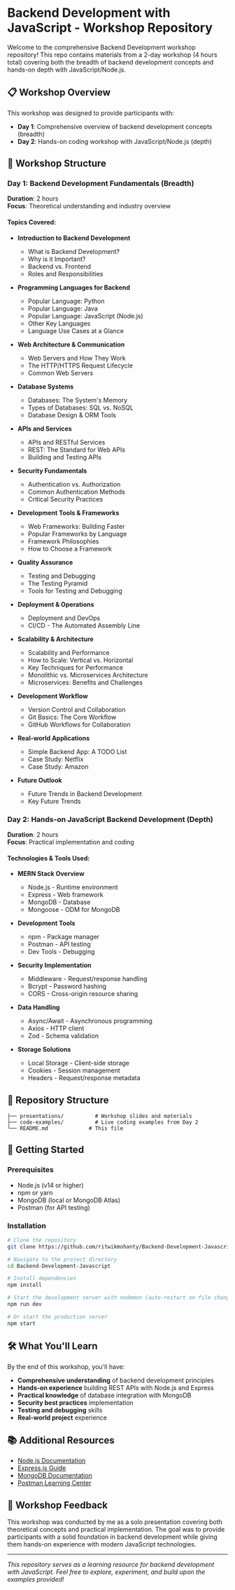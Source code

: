 # Backend Development with JavaScript - Workshop Repository

Welcome to the comprehensive Backend Development workshop repository! This repo contains materials from a 2-day workshop (4 hours total) covering both the breadth of backend development concepts and hands-on depth with JavaScript/Node.js.

## 📋 Workshop Overview

This workshop was designed to provide participants with:
- **Day 1**: Comprehensive overview of backend development concepts (breadth)
- **Day 2**: Hands-on coding workshop with JavaScript/Node.js (depth)

## 🎯 Workshop Structure

### Day 1: Backend Development Fundamentals (Breadth)
**Duration**: 2 hours  
**Focus**: Theoretical understanding and industry overview

#### Topics Covered:
- **Introduction to Backend Development**
  - What is Backend Development?
  - Why is it Important?
  - Backend vs. Frontend
  - Roles and Responsibilities

- **Programming Languages for Backend**
  - Popular Language: Python
  - Popular Language: Java
  - Popular Language: JavaScript (Node.js)
  - Other Key Languages
  - Language Use Cases at a Glance

- **Web Architecture & Communication**
  - Web Servers and How They Work
  - The HTTP/HTTPS Request Lifecycle
  - Common Web Servers

- **Database Systems**
  - Databases: The System's Memory
  - Types of Databases: SQL vs. NoSQL
  - Database Design & ORM Tools

- **APIs and Services**
  - APIs and RESTful Services
  - REST: The Standard for Web APIs
  - Building and Testing APIs

- **Security Fundamentals**
  - Authentication vs. Authorization
  - Common Authentication Methods
  - Critical Security Practices

- **Development Tools & Frameworks**
  - Web Frameworks: Building Faster
  - Popular Frameworks by Language
  - Framework Philosophies
  - How to Choose a Framework

- **Quality Assurance**
  - Testing and Debugging
  - The Testing Pyramid
  - Tools for Testing and Debugging

- **Deployment & Operations**
  - Deployment and DevOps
  - CI/CD - The Automated Assembly Line

- **Scalability & Architecture**
  - Scalability and Performance
  - How to Scale: Vertical vs. Horizontal
  - Key Techniques for Performance
  - Monolithic vs. Microservices Architecture
  - Microservices: Benefits and Challenges

- **Development Workflow**
  - Version Control and Collaboration
  - Git Basics: The Core Workflow
  - GitHub Workflows for Collaboration

- **Real-world Applications**
  - Simple Backend App: A TODO List
  - Case Study: Netflix
  - Case Study: Amazon

- **Future Outlook**
  - Future Trends in Backend Development
  - Key Future Trends

### Day 2: Hands-on JavaScript Backend Development (Depth)
**Duration**: 2 hours  
**Focus**: Practical implementation and coding

#### Technologies & Tools Used:
- **MERN Stack Overview**
  - Node.js - Runtime environment
  - Express - Web framework
  - MongoDB - Database
  - Mongoose - ODM for MongoDB

- **Development Tools**
  - npm - Package manager
  - Postman - API testing
  - Dev Tools - Debugging

- **Security Implementation**
  - Middleware - Request/response handling
  - Bcrypt - Password hashing
  - CORS - Cross-origin resource sharing

- **Data Handling**
  - Async/Await - Asynchronous programming
  - Axios - HTTP client
  - Zod - Schema validation

- **Storage Solutions**
  - Local Storage - Client-side storage
  - Cookies - Session management
  - Headers - Request/response metadata

## 📁 Repository Structure

```
├── presentations/          # Workshop slides and materials
├── code-examples/          # Live coding examples from Day 2
└── README.md             # This file
```

## 🚀 Getting Started

### Prerequisites
- Node.js (v14 or higher)
- npm or yarn
- MongoDB (local or MongoDB Atlas)
- Postman (for API testing)

### Installation
```bash
# Clone the repository
git clone https://github.com/ritwikmohanty/Backend-Development-Javascript.git

# Navigate to the project directory
cd Backend-Development-Javascript

# Install dependencies
npm install

# Start the development server with nodemon (auto-restart on file changes)
npm run dev

# Or start the production server
npm start
```

## 🛠️ What You'll Learn

By the end of this workshop, you'll have:
- **Comprehensive understanding** of backend development principles
- **Hands-on experience** building REST APIs with Node.js and Express
- **Practical knowledge** of database integration with MongoDB
- **Security best practices** implementation
- **Testing and debugging** skills
- **Real-world project** experience

## 📚 Additional Resources

- [Node.js Documentation](https://nodejs.org/docs/)
- [Express.js Guide](https://expressjs.com/)
- [MongoDB Documentation](https://docs.mongodb.com/)
- [Postman Learning Center](https://learning.postman.com/)

## 🤝 Workshop Feedback

This workshop was conducted by me as a solo presentation covering both theoretical concepts and practical implementation. The goal was to provide participants with a solid foundation in backend development while giving them hands-on experience with modern JavaScript technologies.

---

*This repository serves as a learning resource for backend development with JavaScript. Feel free to explore, experiment, and build upon the examples provided!*